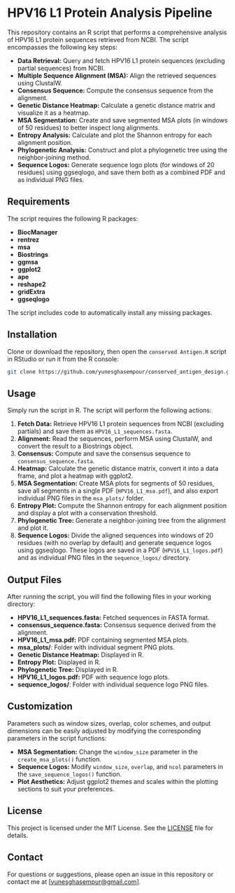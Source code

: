 

# HPV16 L1 Protein Analysis Pipeline

This repository contains an R script that performs a comprehensive analysis of HPV16 L1 protein sequences retrieved from NCBI. The script encompasses the following key steps:

- **Data Retrieval:** Query and fetch HPV16 L1 protein sequences (excluding partial sequences) from NCBI.
- **Multiple Sequence Alignment (MSA):** Align the retrieved sequences using ClustalW.
- **Consensus Sequence:** Compute the consensus sequence from the alignment.
- **Genetic Distance Heatmap:** Calculate a genetic distance matrix and visualize it as a heatmap.
- **MSA Segmentation:** Create and save segmented MSA plots (in windows of 50 residues) to better inspect long alignments.
- **Entropy Analysis:** Calculate and plot the Shannon entropy for each alignment position.
- **Phylogenetic Analysis:** Construct and plot a phylogenetic tree using the neighbor-joining method.
- **Sequence Logos:** Generate sequence logo plots (for windows of 20 residues) using ggseqlogo, and save them both as a combined PDF and as individual PNG files.

## Requirements

The script requires the following R packages:

- **BiocManager**
- **rentrez**
- **msa**
- **Biostrings**
- **ggmsa**
- **ggplot2**
- **ape**
- **reshape2**
- **gridExtra**
- **ggseqlogo**

The script includes code to automatically install any missing packages.

## Installation

Clone or download the repository, then open the `conserved Antigen.R` script in RStudio or run it from the R console:

```bash
git clone https://github.com/yunesghasempour/conserved_antigen_design.git
```

## Usage

Simply run the script in R. The script will perform the following actions:

1. **Fetch Data:** Retrieve HPV16 L1 protein sequences from NCBI (excluding partials) and save them as `HPV16_L1_sequences.fasta`.
2. **Alignment:** Read the sequences, perform MSA using ClustalW, and convert the result to a Biostrings object.
3. **Consensus:** Compute and save the consensus sequence to `consensus_sequence.fasta`.
4. **Heatmap:** Calculate the genetic distance matrix, convert it into a data frame, and plot a heatmap with ggplot2.
5. **MSA Segmentation:** Create MSA plots for segments of 50 residues, save all segments in a single PDF (`HPV16_L1_msa.pdf`), and also export individual PNG files in the `msa_plots/` folder.
6. **Entropy Plot:** Compute the Shannon entropy for each alignment position and display a plot with a conservation threshold.
7. **Phylogenetic Tree:** Generate a neighbor-joining tree from the alignment and plot it.
8. **Sequence Logos:** Divide the aligned sequences into windows of 20 residues (with no overlap by default) and generate sequence logos using ggseqlogo. These logos are saved in a PDF (`HPV16_L1_logos.pdf`) and as individual PNG files in the `sequence_logos/` directory.

## Output Files

After running the script, you will find the following files in your working directory:

- **HPV16_L1_sequences.fasta:** Fetched sequences in FASTA format.
- **consensus_sequence.fasta:** Consensus sequence derived from the alignment.
- **HPV16_L1_msa.pdf:** PDF containing segmented MSA plots.
- **msa_plots/**: Folder with individual segment PNG plots.
- **Genetic Distance Heatmap:** Displayed in R.
- **Entropy Plot:** Displayed in R.
- **Phylogenetic Tree:** Displayed in R.
- **HPV16_L1_logos.pdf:** PDF with sequence logo plots.
- **sequence_logos/**: Folder with individual sequence logo PNG files.

## Customization

Parameters such as window sizes, overlap, color schemes, and output dimensions can be easily adjusted by modifying the corresponding parameters in the script functions:

- **MSA Segmentation:** Change the `window_size` parameter in the `create_msa_plots()` function.
- **Sequence Logos:** Modify `window_size`, `overlap`, and `ncol` parameters in the `save_sequence_logos()` function.
- **Plot Aesthetics:** Adjust ggplot2 themes and scales within the plotting sections to suit your preferences.

## License

This project is licensed under the MIT License. See the [LICENSE](LICENSE) file for details.

## Contact

For questions or suggestions, please open an issue in this repository or contact me at [yunesghasempur@gmail.com].

